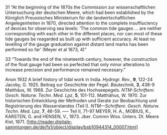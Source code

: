 31 “At the beginning of the 1870s the Commission zur wissenschaftlichen Untersuchung der deutschen Meere, which had been established by the Königlich Preussisches Ministerium für die landwirtschaftlichen Angelegenheiten in 1870, directed attention to the complete insuffiuciency of devices for observing sea levels:
‘The common tide gauges … are neither corresponding with each other in the different places, nor can most of these tide gauges be reagarded as  built up with sufficient accuracy. At least no levelling of the gauge graduation against distant land marks has been performed so far’ (Meyer et al 1873, 4)”

33 “Towards the end of the nineteenth century, however, the construction of the float gauge had been so perfected that only minor alterations to increase precision and performance remained necessary.”

Anon 1932 A brief history of tidal work in India. _Hydrogr. Rev._, **9**, 122-24
Jacoby, G. 1925. Beitrag sur Geschichte der Pegel. _Bautechnik_, **3**, 438-9
Matthäus, W. 1968. Zur Geschichte des Hochseepegels. _NTM-Schriftenr. Gesch. Naturw. Techn. Med. Lpz_,
**5**, 101-112.
Matthähus, W. 1970. Zur historischen Entwicklung der Methoden und Gerate zur Beobachtung und Registrierung
des Wasserstandes (Teil I). _NTM—Schriftenr. Gesch. Naturw. Techn. Med. Lpz_, **7**, 46-59.
––– Teil II, 71-97
MEYER, H. A., MOBIUS, K., KARSTEN, G. and HENSEN, V., 1873. Jber. Commn Wiss. Unters. Dt. Meere Kiel, 1871. [http://reader.digitale-sammlungen.de/de/fs1/object/display/bsb10944314_00007.html]
